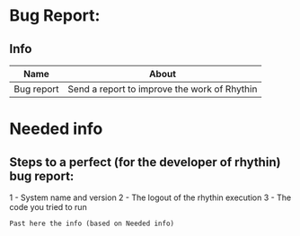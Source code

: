 # Bug Report:
## Info
| Name | About |
| ---------- | ---------------- |
| Bug report | Send a report to improve the work of Rhythin |

# Needed info
## Steps to a perfect (for the developer of rhythin) bug report:
1 - System name and version
2 - The logout of the rhythin execution
3 - The code you tried to run

```text
Past here the info (based on Needed info)

